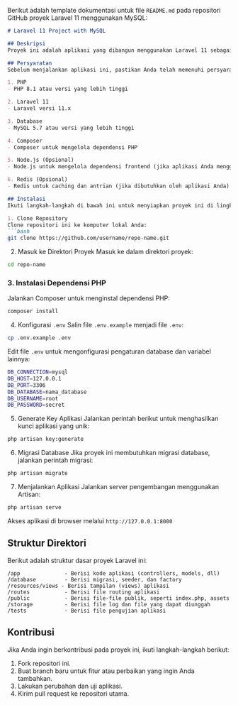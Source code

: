 Berikut adalah template dokumentasi untuk file `README.md` pada repositori GitHub proyek Laravel 11 menggunakan MySQL:

```markdown
# Laravel 11 Project with MySQL

## Deskripsi
Proyek ini adalah aplikasi yang dibangun menggunakan Laravel 11 sebagai backend dan MySQL sebagai database. Aplikasi ini dirancang untuk [sebutkan tujuan aplikasi, misalnya sistem manajemen pengguna, e-commerce, dll].

## Persyaratan
Sebelum menjalankan aplikasi ini, pastikan Anda telah memenuhi persyaratan berikut:

1. PHP
- PHP 8.1 atau versi yang lebih tinggi

2. Laravel 11
- Laravel versi 11.x

3. Database
- MySQL 5.7 atau versi yang lebih tinggi

4. Composer
- Composer untuk mengelola dependensi PHP

5. Node.js (Opsional)
- Node.js untuk mengelola dependensi frontend (jika aplikasi Anda menggunakan frontend seperti Vue.js, React.js, dll)

6. Redis (Opsional)
- Redis untuk caching dan antrian (jika dibutuhkan oleh aplikasi Anda)

## Instalasi
Ikuti langkah-langkah di bawah ini untuk menyiapkan proyek ini di lingkungan pengembangan Anda.

1. Clone Repository
Clone repositori ini ke komputer lokal Anda:
```bash
git clone https://github.com/username/repo-name.git
```

2. Masuk ke Direktori Proyek
Masuk ke dalam direktori proyek:
```bash
cd repo-name
```

### 3. Instalasi Dependensi PHP
Jalankan Composer untuk menginstal dependensi PHP:
```bash
composer install
```

 4. Konfigurasi `.env`
Salin file `.env.example` menjadi file `.env`:
```bash
cp .env.example .env
```

Edit file `.env` untuk mengonfigurasi pengaturan database dan variabel lainnya:
```bash
DB_CONNECTION=mysql
DB_HOST=127.0.0.1
DB_PORT=3306
DB_DATABASE=nama_database
DB_USERNAME=root
DB_PASSWORD=secret
```

5. Generate Key Aplikasi
Jalankan perintah berikut untuk menghasilkan kunci aplikasi yang unik:
```bash
php artisan key:generate
```

6. Migrasi Database
Jika proyek ini membutuhkan migrasi database, jalankan perintah migrasi:
```bash
php artisan migrate
```

 7. Menjalankan Aplikasi
Jalankan server pengembangan menggunakan Artisan:
```bash
php artisan serve
```
Akses aplikasi di browser melalui `http://127.0.0.1:8000`



## Struktur Direktori
Berikut adalah struktur dasar proyek Laravel ini:

```
/app              - Berisi kode aplikasi (controllers, models, dll)
/database         - Berisi migrasi, seeder, dan factory
/resources/views - Berisi tampilan (views) aplikasi
/routes           - Berisi file routing aplikasi
/public           - Berisi file-file publik, seperti index.php, assets
/storage          - Berisi file log dan file yang dapat diunggah
/tests            - Berisi file pengujian aplikasi
```

## Kontribusi
Jika Anda ingin berkontribusi pada proyek ini, ikuti langkah-langkah berikut:

1. Fork repositori ini.
2. Buat branch baru untuk fitur atau perbaikan yang ingin Anda tambahkan.
3. Lakukan perubahan dan uji aplikasi.
4. Kirim pull request ke repositori utama.


